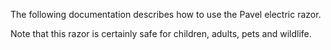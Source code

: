 The following documentation describes how to use the Pavel electric razor.

Note that this razor is certainly safe for children, adults, pets and wildlife.
